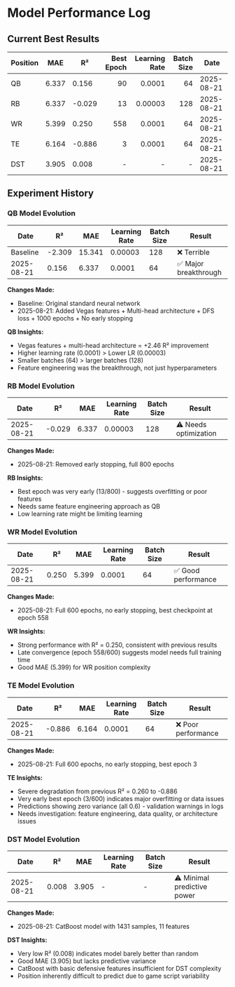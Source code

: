 # Model Performance Log

## Current Best Results

| Position | MAE   | R²     | Best Epoch | Learning Rate | Batch Size | Date       |
| -------- | ----- | ------ | ---------: | ------------: | ---------: | ---------- |
| QB       | 6.337 | 0.156  |         90 |        0.0001 |         64 | 2025-08-21 |
| RB       | 6.337 | -0.029 |         13 |       0.00003 |        128 | 2025-08-21 |
| WR       | 5.399 | 0.250  |        558 |        0.0001 |         64 | 2025-08-21 |
| TE       | 6.164 | -0.886 |          3 |        0.0001 |         64 | 2025-08-21 |
| DST      | 3.905 | 0.008  |          - |             - |          - | 2025-08-21 |

## Experiment History

### QB Model Evolution

| Date       | R²     | MAE    | Learning Rate | Batch Size | Result                |
| ---------- | ------ | ------ | ------------- | ---------- | --------------------- |
| Baseline   | -2.309 | 15.341 | 0.00003       | 128        | ❌ Terrible           |
| 2025-08-21 | 0.156  | 6.337  | 0.0001        | 64         | ✅ Major breakthrough |

**Changes Made:**

- Baseline: Original standard neural network
- 2025-08-21: Added Vegas features + Multi-head architecture + DFS loss + 1000 epochs + No early stopping

**QB Insights:**

- Vegas features + multi-head architecture = +2.46 R² improvement
- Higher learning rate (0.0001) > Lower LR (0.00003)
- Smaller batches (64) > larger batches (128)
- Feature engineering was the breakthrough, not just hyperparameters

### RB Model Evolution

| Date       | R²     | MAE   | Learning Rate | Batch Size | Result                |
| ---------- | ------ | ----- | ------------- | ---------- | --------------------- |
| 2025-08-21 | -0.029 | 6.337 | 0.00003       | 128        | ⚠️ Needs optimization |

**Changes Made:**

- 2025-08-21: Removed early stopping, full 800 epochs

**RB Insights:**

- Best epoch was very early (13/800) - suggests overfitting or poor features
- Needs same feature engineering approach as QB
- Low learning rate might be limiting learning

### WR Model Evolution

| Date       | R²    | MAE   | Learning Rate | Batch Size | Result              |
| ---------- | ----- | ----- | ------------- | ---------- | ------------------- |
| 2025-08-21 | 0.250 | 5.399 | 0.0001        | 64         | ✅ Good performance |

**Changes Made:**

- 2025-08-21: Full 600 epochs, no early stopping, best checkpoint at epoch 558

**WR Insights:**

- Strong performance with R² = 0.250, consistent with previous results
- Late convergence (epoch 558/600) suggests model needs full training time
- Good MAE (5.399) for WR position complexity

### TE Model Evolution

| Date       | R²     | MAE   | Learning Rate | Batch Size | Result              |
| ---------- | ------ | ----- | ------------- | ---------- | ------------------- |
| 2025-08-21 | -0.886 | 6.164 | 0.0001        | 64         | ❌ Poor performance |

**Changes Made:**

- 2025-08-21: Full 600 epochs, no early stopping, best epoch 3

**TE Insights:**

- Severe degradation from previous R² = 0.260 to -0.886
- Very early best epoch (3/600) indicates major overfitting or data issues
- Predictions showing zero variance (all 0.6) - validation warnings in logs
- Needs investigation: feature engineering, data quality, or architecture issues

### DST Model Evolution

| Date       | R²    | MAE   | Learning Rate | Batch Size | Result                      |
| ---------- | ----- | ----- | ------------- | ---------- | --------------------------- |
| 2025-08-21 | 0.008 | 3.905 | -             | -          | ⚠️ Minimal predictive power |

**Changes Made:**

- 2025-08-21: CatBoost model with 1431 samples, 11 features

**DST Insights:**

- Very low R² (0.008) indicates model barely better than random
- Good MAE (3.905) but lacks predictive variance
- CatBoost with basic defensive features insufficient for DST complexity
- Position inherently difficult to predict due to game script variability

